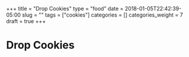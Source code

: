 +++
title = "Drop Cookies"
type = "food"
date = 2018-01-05T22:42:39-05:00
slug = ""
tags = ["cookies"]
categories = []
categories_weight = 7
draft = true
+++

Drop Cookies
============

